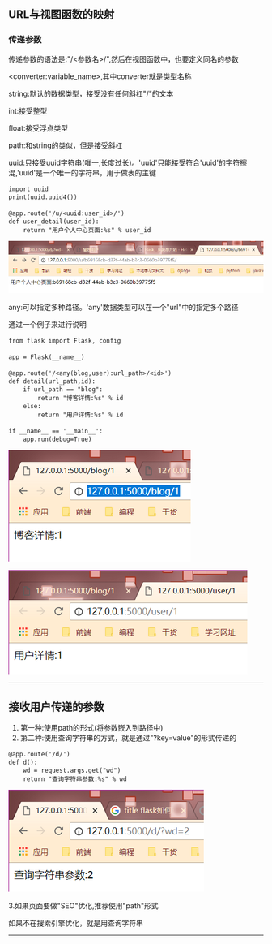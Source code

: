 ## URL与视图函数的映射

### 传递参数

传递参数的语法是:"/&lt;参数名&gt;/",然后在视图函数中，也要定义同名的参数

&lt;converter:variable\_name&gt;,其中converter就是类型名称

string:默认的数据类型，接受没有任何斜杠"\/"的文本

int:接受整型

float:接受浮点类型

path:和string的类似，但是接受斜杠

uuid:只接受uuid字符串\(唯一,长度过长\)。'uuid'只能接受符合'uuid'的字符擦混,'uuid'是一个唯一的字符串，用于做表的主键

```
import uuid
print(uuid.uuid4())

@app.route('/u/<uuid:user_id>/')
def user_detail(user_id):
    return "用户个人中心页面:%s" % user_id
```

![](/assets/07uuid.png)

any:可以指定多种路径。'any'数据类型可以在一个"url"中的指定多个路径

通过一个例子来进行说明

```
from flask import Flask, config

app = Flask(__name__)

@app.route('/<any(blog,user):url_path>/<id>')
def detail(url_path,id):
    if url_path == "blog":
        return "博客详情:%s" % id
    else:
        return "用户详情:%s" % id

if __name__ == '__main__':
    app.run(debug=True)
```

![](/assets/07博客.png)

![](/assets/07用户.png)

---

## 接收用户传递的参数

1. 第一种:使用path的形式\(将参数嵌入到路径中\)
2. 第二种:使用查询字符串的方式，就是通过"?key=value"的形式传递的

```
@app.route('/d/')
def d():
    wd = request.args.get("wd")
    return "查询字符串参数:%s" % wd
```

![](/assets/07接收用户参数.png)

3.如果页面要做"SEO"优化,推荐使用"path"形式

如果不在搜索引擎优化，就是用查询字符串

---



